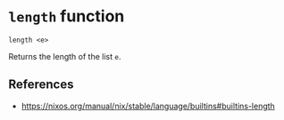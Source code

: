 # `length` function

```
length <e>
```

Returns the length of the list `e`.

## References

- https://nixos.org/manual/nix/stable/language/builtins#builtins-length